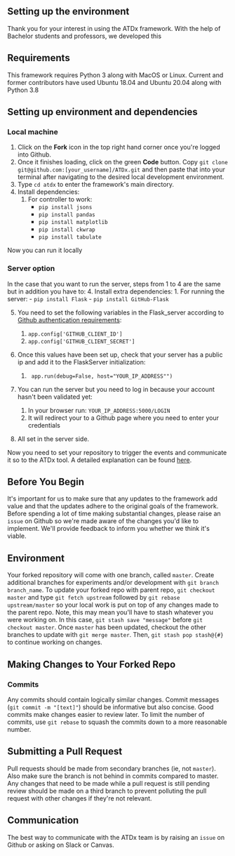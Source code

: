 Setting up the environment
---

Thank you for your interest in using the ATDx framework. With the help of Bachelor students and professors, we developed this 

## Requirements
This framework requires Python 3 along with MacOS or Linux.  Current and former contributors have used Ubuntu 18.04 and Ubuntu 20.04 along with Python 3.8

## Setting up environment and dependencies
### Local machine
1. Click on the **Fork** icon in the top right hand corner once you're logged into Github.
2. Once it finishes loading, click on the green **Code** button. Copy `git clone git@github.com:[your_username]/ATDx.git` and then paste that into your terminal after navigating to the desired local development environment.
3. Type `cd atdx` to enter the framework's main directory.
4. Install dependencies:
    1. For controller to work:
        - `pip install jsons`
        - `pip install pandas`
        - `pip install matplotlib`
        - `pip install ckwrap`
        - `pip install tabulate`
    
Now you can run it locally

### Server option
In the case that you want to run the server, steps from 1 to 4 are the same but in addition you have to:
4. Install extra dependencies:
    1. For running the server:
        - `pip install Flask`
        - `pip install GitHub-Flask`
    
5. You need to set the following variables in the Flask_server according to [Github authentication requirements](https://docs.github.com/en/rest/guides/basics-of-authentication):
    1. ```app.config['GITHUB_CLIENT_ID']```
    2. ```app.config['GITHUB_CLIENT_SECRET']```
    
6. Once this values have been set up, check that your server has a public ip and add it to the FlaskServer initialization:
    1. ``` app.run(debug=False, host="YOUR_IP_ADDRESS"")```
    
7. You can run the server but you need to log in because your account hasn't been validated yet:
    1. In your browser run: ```YOUR_IP_ADDRESS:5000/LOGIN```
    2. It will redirect your to a Github page where you need to enter your credentials
    
8. All set in the server side.

Now you need to set your repository to trigger the events and communicate it so to the ATDx tool. A detailed explanation can be found [here](https://docs.github.com/en/enterprise-server@3.0/developers/webhooks-and-events/webhooks/about-webhooks).

## Before You Begin
It's important for us to make sure that any updates to the framework add value and that the updates adhere to the original goals of the framework.  Before spending a lot of time making substantial changes, please raise an `issue` on Github so we're made aware of the changes you'd like to implement.  We'll provide feedback to inform you whether we think it's viable.

## Environment
Your forked repository will come with one branch, called `master`.  Create additional branches for experiments and/or development with `git branch branch_name`.  To update your forked repo with parent repo, `git checkout master` and type `git fetch upstream` followed by `git rebase upstream/master` so your local work is put on top of any changes made to the parent repo.  Note, this may mean you'll have to stash whatever you were working on.  In this case, `git stash save "message"` before `git checkout master`.  Once `master` has been updated, checkout the other branches to update with `git merge master`.  Then, `git stash pop stash@{#}` to continue working on changes.

## Making Changes to Your Forked Repo
### Commits
Any commits should contain logically similar changes.  Commit messages (`git commit -m "[text]"`) should be informative but also concise.  Good commits make changes easier to review later.  To limit the number of commits, use `git rebase` to squash the commits down to a more reasonable number.

## Submitting a Pull Request
Pull requests should be made from secondary branches (ie, not `master`).  Also make sure the branch is not behind in commits compared to master.  Any changes that need to be made while a pull request is still pending review should be made on a third branch to prevent polluting the pull request with other changes if they're not relevant.  

## Communication
The best way to communicate with the ATDx team is by raising an `issue` on Github or asking on Slack or Canvas.
